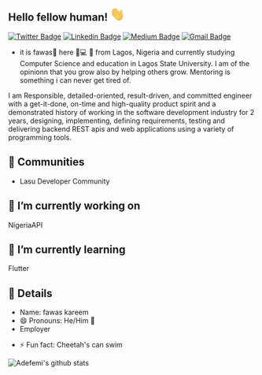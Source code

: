 <!-- <img src="https://raw.githubusercontent.com/adefemi171/adefemi171/master/DevOpsTalk.png" alt=""> -->

<h2> Hello fellow human! <img src="https://raw.githubusercontent.com/ABSphreak/ABSphreak/master/gifs/Hi.gif" width="30px"></h2>

<!--<img align='right' src="https://raw.githubusercontent.com/adefemi171/adefemi171/master/femiOctocat.png" width='200"'> -->

[![Twitter Badge](https://img.shields.io/badge/-@fawas_ola-1ca0f1?style=flat-square&labelColor=1ca0f1&logo=twitter&logoColor=white&link=https://twitter.com/daycrawller)](https://twitter.com/fawas_ola) [![Linkedin Badge](https://img.shields.io/badge/-fawaskareem-blue?style=flat-square&logo=Linkedin&logoColor=white&link=https://www.linkedin.com/in/harshkumarkhatri/)](https://www.linkedin.com/in/kareemfawas/) [![Medium Badge](https://img.shields.io/badge/-@adefemi171-03a57a?style=flat-square&labelColor=000000&logo=Medium&link=https://medium.com/@mailharshkhatri/)](https://medium.com/@fawas_ola)
[![Gmail Badge](https://img.shields.io/badge/-phawazzzy@gmail.com-c14438?style=flat-square&logo=Gmail&logoColor=white&link=mailto:phawazzzy@gmail.com)](mailto:phawazzzy@gmail.com)

- it is fawas🌟 here 👋💻 :man: from Lagos, Nigeria and currently studying Computer Science and education in Lagos State University. I am of the opinionn that you grow also by helping others grow. Mentoring is something i can never get tired of.

I am Responsible, detailed-oriented, result-driven, and committed engineer with a get-it-done, on-time and high-quality product spirit and a demonstrated history of working in the software development industry for 2 years, designing, implementing, defining requirements, testing and delivering backend REST apis and web applications using a variety of programming tools.

## 👯 Communities
- Lasu Developer Community

## 🔭 I’m currently working on
  NigeriaAPI

## 🌱 I’m currently learning
   Flutter

## 💬 Details
- Name: fawas kareem
- 😄 Pronouns: He/Him :man:
- Employer
<!-- - Presentations -->
<!-- Portfolio: [Portfolio](https://adefemi.netlify.com/) -->

- ⚡ Fun fact: Cheetah's can swim

![Adefemi's github stats](https://github-readme-stats.vercel.app/api?username=phawazzzy&hide=["issues"]&show_icons=true)

##
<!-- ![visitors](https://visitor-badge.glitch.me/badge?page_id=phawazzzy.phawazzzy)-->

